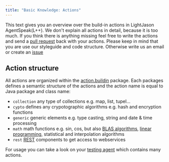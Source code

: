 ```yaml
---
title: "Basic Knowledge: Actions"
---
```

This text gives you an overview over the build-in actions in LightJason AgentSpeak(L++). We don't explain all actions in detail, because it is too much. If you think there is anything missing feel free to write the actions and send a [pull request](https://help.github.com/articles/about-pull-requests/) back with your actions. Please keep in mind that you are use our styleguide and code structure. Otherwise write us an email or create an [issue](https://github.com/LightJason/AgentSpeak/issues)

## Action structure

All actions are organized within the [action.buildin](http://lightjason.github.io/AgentSpeak/sources/d8/da4/namespaceorg_1_1lightjason_1_1agentspeak_1_1action_1_1buildin.html) package. Each packages defines a semantic structure of the actions and the action name is equal to Java package and class name:

* ```collection``` any type of collections e.g. map, list, tupel...
* ```cypto``` defines any crypotographic algorithms e.g. hash and encryption functions
* ```generic``` generic elements e.g. type casting, string and date & time processing
* ```math``` math functions e.g. sin, cos, but also [BLAS algorithms](https://en.wikipedia.org/wiki/Basic_Linear_Algebra_Subprograms), [linear programming](https://en.wikipedia.org/wiki/Linear_programming), statistical and interpolation algorithms
* ```rest``` [REST](https://en.wikipedia.org/wiki/Representational_state_transfer) components to get access to webservices

For usage you can take a look on your [testing agent](https://github.com/LightJason/AgentSpeak/blob/master/src/test/resources/agent/complete.asl) which contains many actions.
